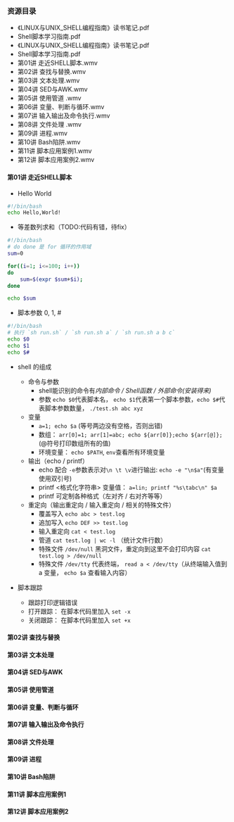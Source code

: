 ### 资源目录
* 《LINUX与UNIX_SHELL编程指南》读书笔记.pdf
* Shell脚本学习指南.pdf
* 《LINUX与UNIX_SHELL编程指南》读书笔记.pdf
* Shell脚本学习指南.pdf
* 第01讲 走近SHELL脚本.wmv
* 第02讲 查找与替换.wmv
* 第03讲 文本处理.wmv
* 第04讲 SED与AWK.wmv
* 第05讲 使用管道 .wmv
* 第06讲 变量、判断与循环.wmv
* 第07讲 输入输出及命令执行.wmv
* 第08讲 文件处理 .wmv
* 第09讲 进程.wmv
* 第10讲 Bash陷阱.wmv
* 第11讲 脚本应用案例1.wmv
* 第12讲 脚本应用案例2.wmv


#### 第01讲 走近SHELL脚本
* Hello World
```sh
#!/bin/bash
echo Hello,World!
```

* 等差数列求和（TODO:代码有错，待fix）
```sh
#!/bin/bash
# do done 是 for 循环的作用域
sum=0

for((i=1; i<=100; i++))
do
    sum=$(expr $sum+$i);
done

echo $sum
```

* 脚本参数 0, 1, #
```sh
#!/bin/bash
# 执行 `sh run.sh` / `sh run.sh a` / `sh run.sh a b c`
echo $0
echo $1
echo $#
```

* shell 的组成
    * 命令与参数
        * shell能识别的命令有*内部命令 / Shell函数 / 外部命令(安装得来)*
        * 参数 `echo $0`代表脚本名， `echo $1`代表第一个脚本参数，`echo $#`代表脚本参数数量， `./test.sh abc xyz `
    * 变量
        * `a=1; echo $a` (等号两边没有空格，否则出错)
        * 数组： `arr[0]=1; arr[1]=abc; echo ${arr[0]};echo ${arr[@]};` (@符号打印数组所有的值)
        * 环境变量： `echo $PATH`, `env`查看所有环境变量
    * 输出（echo / printf）
        * echo 配合 `-e`参数表示对`\n \t \v`进行输出: `echo -e "\n$a"`(有变量使用双引号)
        * printf <格式化字符串> 变量值： `a=lin; printf "%s\tabc\n" $a`
        * printf 可定制各种格式（左对齐 / 右对齐等等）
    * 重定向（输出重定向 / 输入重定向 / 相关的特殊文件）
        * 覆盖写入 `echo abc > test.log`
        * 追加写入 `echo DEF >> test.log`
        * 输入重定向 `cat < test.log`
        * 管道 `cat test.log | wc -l` （统计文件行数）
        * 特殊文件 `/dev/null` 黑洞文件，重定向到这里不会打印内容 `cat test.log > /dev/null`
        * 特殊文件 `/dev/tty` 代表终端， `read a < /dev/tty`（从终端输入值到 a 变量， `echo $a` 查看输入内容）

* 脚本跟踪
    * 跟踪打印逻辑错误
    * 打开跟踪： 在脚本代码里加入 `set -x`
    * 关闭跟踪： 在脚本代码里加入 `set +x`


#### 第02讲 查找与替换



#### 第03讲 文本处理



#### 第04讲 SED与AWK



#### 第05讲 使用管道 



#### 第06讲 变量、判断与循环



#### 第07讲 输入输出及命令执行



#### 第08讲 文件处理 



#### 第09讲 进程



#### 第10讲 Bash陷阱



#### 第11讲 脚本应用案例1



#### 第12讲 脚本应用案例2


